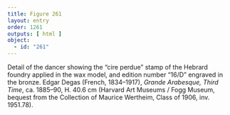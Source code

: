 ```yaml
---
title: Figure 261
layout: entry
order: 1261
outputs: [ html ]
object:
  - id: "261"
---
```


Detail of the dancer showing the “cire perdue” stamp of the Hebrard foundry applied in the wax model, and edition number “16/D” engraved in the bronze. Edgar Degas (French, 1834–1917), *Grande Arabesque, Third Time*, ca. 1885–90, H. 40.6 cm (Harvard Art Museums / Fogg Museum, bequest from the Collection of Maurice Wertheim, Class of 1906, inv. 1951.78).
